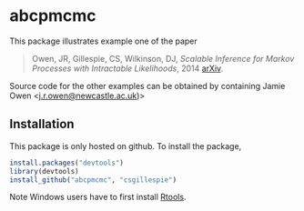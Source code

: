 abcpmcmc
========

This package illustrates example one of the paper

>Owen, JR, Gillespie, CS, Wilkinson, DJ, *Scalable
>    Inference for Markov Processes with Intractable Likelihoods*, 2014
>    [arXiv](https://arxiv.org/abs/1403.6886).

Source code for the other examples can be obtained by containing Jamie Owen <j.r.owen@newcastle.ac.uk)>

Installation
------------

This package is only hosted on github. To install the package, 
```r
install.packages("devtools")
library(devtools)
install_github("abcpmcmc", "csgillespie")
```

Note Windows users have to first install [Rtools](http://cran.rstudio.com/bin/windows/Rtools/).
